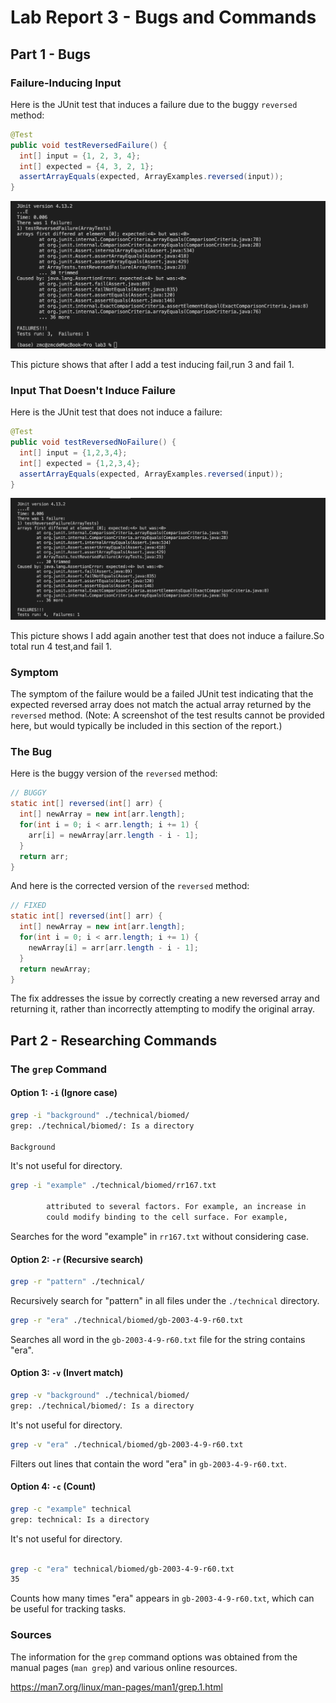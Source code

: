 # Lab Report 3 - Bugs and Commands

## Part 1 - Bugs

### Failure-Inducing Input

Here is the JUnit test that induces a failure due to the buggy `reversed` method:

```java
@Test
public void testReversedFailure() {
  int[] input = {1, 2, 3, 4};
  int[] expected = {4, 3, 2, 1};
  assertArrayEquals(expected, ArrayExamples.reversed(input));
}
```
![image](https://raw.githubusercontent.com/zmc0806/cse15L-lab-report3/main/test1.jpeg)

This picture shows that after I add a test inducing fail,run 3 and fail 1.

### Input That Doesn't Induce Failure

Here is the JUnit test that does not induce a failure:

```java
@Test
public void testReversedNoFailure() {
  int[] input = {1,2,3,4};
  int[] expected = {1,2,3,4};
  assertArrayEquals(expected, ArrayExamples.reversed(input));
}
```
![image](https://raw.githubusercontent.com/zmc0806/cse15L-lab-report3/main/test2.jpeg)

This picture shows I add again another test that does not induce a failure.So total run 4 test,and fail 1.

### Symptom

The symptom of the failure would be a failed JUnit test indicating that the expected reversed array does not match the actual array returned by the `reversed` method. (Note: A screenshot of the test results cannot be provided here, but would typically be included in this section of the report.)

### The Bug

Here is the buggy version of the `reversed` method:

```java
// BUGGY
static int[] reversed(int[] arr) {
  int[] newArray = new int[arr.length];
  for(int i = 0; i < arr.length; i += 1) {
    arr[i] = newArray[arr.length - i - 1];
  }
  return arr;
}
```

And here is the corrected version of the `reversed` method:

```java
// FIXED
static int[] reversed(int[] arr) {
  int[] newArray = new int[arr.length];
  for(int i = 0; i < arr.length; i += 1) {
    newArray[i] = arr[arr.length - i - 1];
  }
  return newArray;
}
```

The fix addresses the issue by correctly creating a new reversed array and returning it, rather than incorrectly attempting to modify the original array.

## Part 2 - Researching Commands

### The `grep` Command

#### Option 1: `-i` (Ignore case)

```bash
grep -i "background" ./technical/biomed/
grep: ./technical/biomed/: Is a directory

Background
```

It's not useful for directory.

```bash
grep -i "example" ./technical/biomed/rr167.txt

        attributed to several factors. For example, an increase in
        could modify binding to the cell surface. For example,
```

Searches for the word "example" in `rr167.txt` without considering case.

#### Option 2: `-r` (Recursive search)

```bash
grep -r "pattern" ./technical/
```

Recursively search for "pattern" in all files under the `./technical` directory.

```bash
grep -r "era" ./technical/biomed/gb-2003-4-9-r60.txt
```

Searches all word in the `gb-2003-4-9-r60.txt` file for the string contains "era".

#### Option 3: `-v` (Invert match)

```bash
grep -v "background" ./technical/biomed/
grep: ./technical/biomed/: Is a directory
```

It's not useful for directory.

```bash
grep -v "era" ./technical/biomed/gb-2003-4-9-r60.txt
```

Filters out lines that contain the word "era" in `gb-2003-4-9-r60.txt`.

#### Option 4: `-c` (Count)

```bash
grep -c "example" technical
grep: technical: Is a directory
```

It's not useful for directory.

```bash

grep -c "era" technical/biomed/gb-2003-4-9-r60.txt
35
```

Counts how many times "era" appears in `gb-2003-4-9-r60.txt`, which can be useful for tracking tasks.

### Sources

The information for the `grep` command options was obtained from the manual pages (`man grep`) and various online resources. 

https://man7.org/linux/man-pages/man1/grep.1.html

